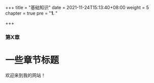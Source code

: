+++
title = "基础知识"
date = 2021-11-24T15:13:40+08:00
weight = 5
chapter = true
pre = "<b>1. </b>"

+++

### 第X章

# 一些章节标题

欢迎来到我的网站！



